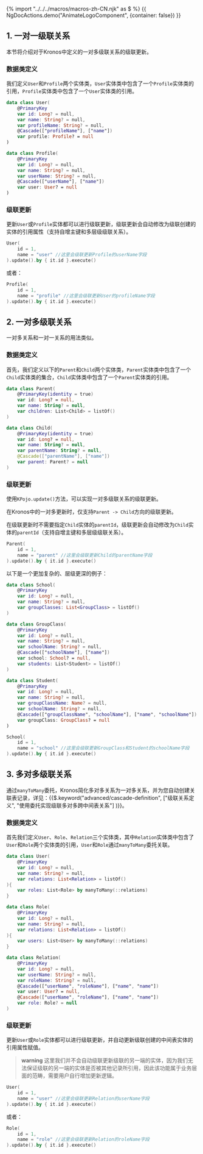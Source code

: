 {% import "../../../macros/macros-zh-CN.njk" as $ %}
{{ NgDocActions.demo("AnimateLogoComponent", {container: false}) }}


## 1. 一对一级联关系

本节将介绍对于Kronos中定义的一对多级联关系的级联更新。

### 数据类定义

我们定义`User`和`Profile`两个实体类，`User`实体类中包含了一个`Profile`实体类的引用，`Profile`实体类中包含了一个`User`实体类的引用。

```kotlin group="case3" name="User.kt" icon="kotlin"
data class User(
    @PrimaryKey
    var id: Long? = null,
    var name: String? = null,
    var profileName: String? = null,
    @Cascade(["profileName"], ["name"])
    var profile: Profile? = null
)
```

```kotlin group="case3" name="Profile.kt" icon="kotlin"
data class Profile(
    @PrimaryKey
    var id: Long? = null,
    var name: String? = null,
    var userName: String? = null,
    @Cascade(["userName"], ["name"])
    var user: User? = null
)
```

### 级联更新

更新`User`或`Profile`实体都可以进行级联更新，级联更新会自动修改为级联创建的实体的引用属性（支持自增主键和多层级级联关系）。

```kotlin
User(
    id = 1,
    name = "user" //这里会级联更新Profile的userName字段
).update().by { it.id }.execute()
```

或者：

```kotlin
Profile(
    id = 1,
    name = "profile" //这里会级联更新User的profileName字段
).update().by { it.id }.execute()
```

## 2. 一对多级联关系

一对多关系和一对一关系的用法类似。

### 数据类定义
首先，我们定义以下的`Parent`和`Child`两个实体类，`Parent`实体类中包含了一个`Child`实体类的集合，`Child`实体类中包含了一个`Parent`实体类的引用。

```kotlin group="case1" name="Parent.kt" icon="kotlin"
data class Parent(
    @PrimaryKey(identity = true)
    var id: Long? = null,
    var name: String? = null,
    var children: List<Child> = listOf()
)
```
```kotlin group="case1" name="Child.kt" icon="kotlin"
data class Child(
    @PrimaryKey(identity = true)
    var id: Long? = null,
    var name: String? = null,
    var parentName: String? = null,
    @Cascade(["parentName"], ["name"])
    var parent: Parent? = null
)
```

### 级联更新
使用`KPojo.update()`方法，可以实现一对多级联关系的级联更新。

在Kronos中的一对多更新时，仅支持`Parent -> Child`方向的级联更新。

在级联更新时不需要指定`Child`实体的`parentId`，级联更新会自动修改为`Child`实体的`parentId`（支持自增主键和多层级级联关系）。

```kotlin
Parent(
    id = 1,
    name = "parent" //这里会级联更新Child的parentName字段
).update().by { it.id }.execute()
```

以下是一个更加复杂的、层级更深的例子：

```kotlin group="case2" name="School.kt" icon="kotlin"
data class School(
    @PrimaryKey
    var id: Long? = null,
    var name: String? = null,
    var groupClasses: List<GroupClass> = listOf()
)
```

```kotlin group="case2" name="GroupClass.kt" icon="kotlin"
data class GroupClass(
    @PrimaryKey
    var id: Long? = null,
    var name: String? = null,
    var schoolName: String? = null,
    @Cascade(["schoolName"], ["name"])
    var school: School? = null,
    var students: List<Student> = listOf()
)
```

```kotlin group="case2" name="Student.kt" icon="kotlin"
data class Student(
    @PrimaryKey
    var id: Long? = null,
    var name: String? = null,
    var groupClassName: Name? = null,
    var schoolName: String? = null,
    @Cascade(["groupClassName", "schoolName"], ["name", "schoolName"])
    var groupClass: GroupClass? = null
)
```
```kotlin
School(
    id = 1,
    name = "school" //这里会级联更新GroupClass和Student的schoolName字段
).update().by { it.id }.execute()
```

## 3. 多对多级联关系

通过`manyToMany`委托，Kronos简化多对多关系为一对多关系，并为您自动创建关联表记录，详见：{{$.keyword("advanced/cascade-definition", ["级联关系定义", "使用委托实现级联多对多跨中间表关系"] )}}。

### 数据类定义

首先我们定义`User`、`Role`、`Relation`三个实体类，其中`Relation`实体类中包含了`User`和`Role`两个实体类的引用，`User`和`Role`通过`manyToMany`委托关联。

```kotlin group="case4" name="User.kt" icon="kotlin"
data class User(
    @PrimaryKey
    var id: Long? = null,
    var name: String? = null,
    var relations: List<Relation> = listOf()
){
    var roles: List<Role> by manyToMany(::relations)
}
```

```kotlin group="case4" name="Role.kt" icon="kotlin"
data class Role(
    @PrimaryKey
    var id: Long? = null,
    var name: String? = null,
    var relations: List<Relation> = listOf()
){
    var users: List<User> by manyToMany(::relations)
}
```

```kotlin group="case4" name="Relation.kt" icon="kotlin"
data class Relation(
    @PrimaryKey
    var id: Long? = null,
    var userName: String? = null,
    var roleName: String? = null,
    @Cascade(["userName", "roleName"], ["name", "name"])
    var user: User? = null,
    @Cascade(["userName", "roleName"], ["name", "name"])
    var role: Role? = null
)
```

### 级联更新

更新`User`或`Role`实体都可以进行级联更新，并自动更新级联创建的中间表实体的引用属性赋值。

> **warning**
> 这里我们并不会自动级联更新级联的另一端的实体，因为我们无法保证级联的另一端的实体是否被其他记录所引用，因此该功能属于业务层面的范畴，需要用户自行增加更新逻辑。

```kotlin
User(
    id = 1,
    name = "user" //这里会级联更新Relation的userName字段
).update().by { it.id }.execute()
```

或者：

```kotlin
Role(
    id = 1,
    name = "role" //这里会级联更新Relation的roleName字段
).update().by { it.id }.execute()
``` 